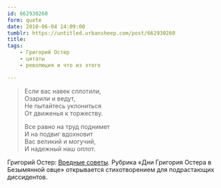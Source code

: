 ```yaml
---
id: 662930260
form: quote
date: 2010-06-04 14:09:00
tumblr: https://untitled.urbansheep.com/post/662930260
title:
tags:
    - Григорий Остер
    - цитаты
    - революция и что из этого

---
```


<blockquote>
<p>Если вас навек сплотили,<br/>
Озарили и ведут,<br/>
Не пытайтесь уклониться<br/>
От движенья к торжеству.</p>

<p>Все равно на труд поднимет<br/>
И на подвиг вдохновит<br/>
Вас великий и могучий,<br/>
И надежный наш оплот.</p>
</blockquote>

Григорий Остер: <a href="http://lib.ru/ANEKDOTY/osterwred.txt">Вредные советы</a>. Рубрика «Дни Григория Остера в Безымянной овце» открывается стихотворением для подрастающих диссидентов.
